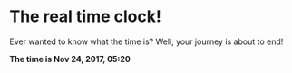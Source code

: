 # The real time clock!

Ever wanted to know what the time is? Well, your journey is about to end!

**The time is Nov 24, 2017, 05:20**